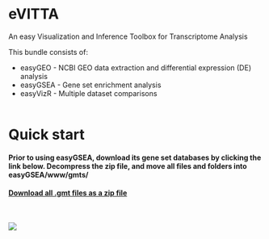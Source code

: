 # eVITTA

An easy Visualization and Inference Toolbox for Transcriptome Analysis

This bundle consists of:

- easyGEO - NCBI GEO data extraction and differential expression (DE) analysis
- easyGSEA - Gene set enrichment analysis
- easyVizR - Multiple dataset comparisons  
&nbsp;

# Quick start
#### Prior to using easyGSEA, download its gene set databases by clicking the link below. Decompress the zip file, and move all files and folders into easyGSEA/www/gmts/
#### [Download all .gmt files as a zip file ](https://tau.cmmt.ubc.ca/eVITTA/easyGSEA/gmts/gene_sets_databases.zip)

&nbsp;

![](https://tau.cmmt.ubc.ca/eVITTA/easyGSEA/markdown_picture.jpg)